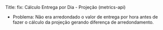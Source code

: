 Title: fix: Cálculo Entrega por Dia - Projeção (metrics-api)

- Problema: Não era arredondado o valor de entrega por hora antes de fazer o cálculo da projeção gerando diferença de arredondamento.
